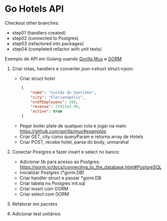 # Go Hotels API

Checkout other branches:
 - step01 (handlers created)
 - step02 (connected to Postgres)
 - step03 (refactored into packages)
 - step04 (completed refactor with unit tests)

Exemplo de API em Golang usando [Gorilla Mux](https://github.com/gorilla/mux) e [GORM](https://gorm.io/)

1) Criar rotas, handlers e converter json->struct struct->json:

    - Criar struct hotel
    ```json
        {
            "name": "Costão do Santinho",
            "city": "Florianópolis",
            "nrOfEmployees": 100,
            "revenue": 2342343.99,
            "active": true
        }

    ```
    - Pegar boiler plate de qualquer rota e jogar na main: https://github.com/gorilla/mux#examples
    - Criar GET, city como queryParam e retorna array de Hotels
    - Criar POST, recebe hotel, parse do body, unmarshal

2) Conectar Postgres e fazer insert e select no banco:
    - Adicionar lib para acesso ao Postgres: https://gorm.io/docs/connecting_to_the_database.html#PostgreSQL
    - Inicializar Postgres (*gorm.DB)
    - Criar handler struct e passar *gorm.DB
    - Criar tabela no Postgres init.sql
    - Criar insert com GORM
    - Criar select com GORM
3) Refatorar em pacotes
4) Adicionar test unitários
